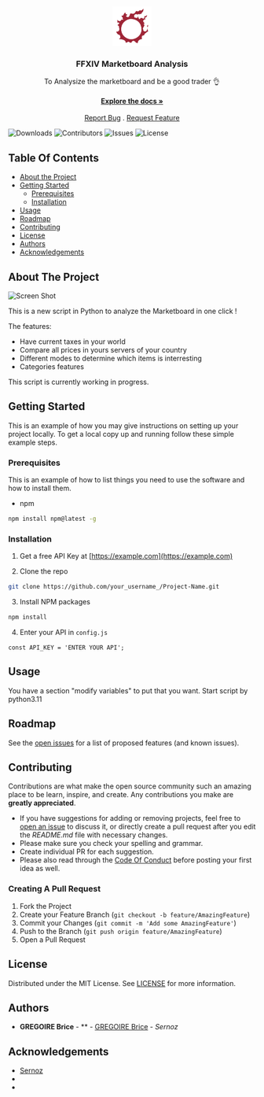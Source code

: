 <br/>
<p align="center">
  <a href="https://github.com/Sernoz/FF-Marketboard-Analysis">
    <img src="img/logo.png" alt="Logo" width="80" height="80">
  </a>

  <h3 align="center">FFXIV Marketboard Analysis</h3>

  <p align="center">
    To Analysize the marketboard and be a good trader 👌 
    <br/>
    <br/>
    <a href="https://github.com/Sernoz/FF-Marketboard-Analysis"><strong>Explore the docs »</strong></a>
    <br/>
    <br/>
    <a href="https://github.com/Sernoz/FF-Marketboard-Analysis/issues">Report Bug</a>
    .
    <a href="https://github.com/Sernoz/FF-Marketboard-Analysis/issues">Request Feature</a>
  </p>
</p>

![Downloads](https://img.shields.io/github/downloads/Sernoz/FF-Marketboard-Analysis/total) ![Contributors](https://img.shields.io/github/contributors/Sernoz/FF-Marketboard-Analysis?color=dark-green) ![Issues](https://img.shields.io/github/issues/Sernoz/FF-Marketboard-Analysis) ![License](https://img.shields.io/github/license/Sernoz/FF-Marketboard-Analysis) 

## Table Of Contents

* [About the Project](#about-the-project)
* [Getting Started](#getting-started)
  * [Prerequisites](#prerequisites)
  * [Installation](#installation)
* [Usage](#usage)
* [Roadmap](#roadmap)
* [Contributing](#contributing)
* [License](#license)
* [Authors](#authors)
* [Acknowledgements](#acknowledgements)

## About The Project

![Screen Shot](images/screenshot.png)

This is a new script in Python to analyze the Marketboard in one click !

The features:

* Have current taxes in your world
* Compare all prices in yours servers of your country
* Different modes to determine which items is interresting
* Categories features
 
This script is currently working in progress.


## Getting Started

This is an example of how you may give instructions on setting up your project locally.
To get a local copy up and running follow these simple example steps.

### Prerequisites

This is an example of how to list things you need to use the software and how to install them.

* npm

```sh
npm install npm@latest -g
```

### Installation

1. Get a free API Key at [https://example.com](https://example.com)

2. Clone the repo

```sh
git clone https://github.com/your_username_/Project-Name.git
```

3. Install NPM packages

```sh
npm install
```

4. Enter your API in `config.js`

```JS
const API_KEY = 'ENTER YOUR API';
```

## Usage

You have a section "modify variables" to put that you want.
Start script by python3.11

## Roadmap

See the [open issues](https://github.com/Sernoz/FF-Marketboard-Analysis/issues) for a list of proposed features (and known issues).

## Contributing

Contributions are what make the open source community such an amazing place to be learn, inspire, and create. Any contributions you make are **greatly appreciated**.
* If you have suggestions for adding or removing projects, feel free to [open an issue](https://github.com/Sernoz/FF-Marketboard-Analysis/issues/new) to discuss it, or directly create a pull request after you edit the *README.md* file with necessary changes.
* Please make sure you check your spelling and grammar.
* Create individual PR for each suggestion.
* Please also read through the [Code Of Conduct](https://github.com/Sernoz/FF-Marketboard-Analysis/blob/main/CODE_OF_CONDUCT.md) before posting your first idea as well.

### Creating A Pull Request

1. Fork the Project
2. Create your Feature Branch (`git checkout -b feature/AmazingFeature`)
3. Commit your Changes (`git commit -m 'Add some AmazingFeature'`)
4. Push to the Branch (`git push origin feature/AmazingFeature`)
5. Open a Pull Request

## License

Distributed under the MIT License. See [LICENSE](https://github.com/Sernoz/FF-Marketboard-Analysis/blob/main/LICENSE.md) for more information.

## Authors

* **GREGOIRE Brice** - ** - [GREGOIRE Brice](https://github.com/Sernoz/) - *Sernoz*

## Acknowledgements

* [Sernoz](https://github.com/Sernoz/)
* []()
* []()
